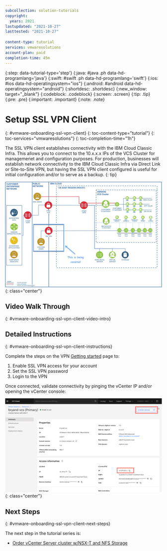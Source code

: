 ```yaml
---
subcollection: solution-tutorials
copyright:
  years: 2021
lastupdated: "2021-10-27"
lasttested: "2021-10-27"

content-type: tutorial
services: vmwaresolutions
account-plan: paid
completion-time: 45m
---
```


{:step: data-tutorial-type='step'}
{:java: #java .ph data-hd-programlang='java'}
{:swift: #swift .ph data-hd-programlang='swift'}
{:ios: #ios data-hd-operatingsystem="ios"}
{:android: #android data-hd-operatingsystem="android"}
{:shortdesc: .shortdesc}
{:new_window: target="_blank"}
{:codeblock: .codeblock}
{:screen: .screen}
{:tip: .tip}
{:pre: .pre}
{:important: .important}
{:note: .note}

# Setup SSL VPN Client
{: #vmware-onboarding-ssl-vpn-client}
{: toc-content-type="tutorial"}
{: toc-services="vmwaresolutions"}
{: toc-completion-time="1h"}

<!--##istutorial#-->
The SSL VPN client establishes connectivity with the IBM Cloud Classic Infra. This allows you to connect to the 10.x.x.x IPs of the  VCS Cluster for managemenet and configuration purposes.  For production, businesses will establish network connectivity to the IBM Cloud Classic Infra via Direct Link or Site-to-Site VPN, but having the SSL VPN client configured is useful for initial configuration and/or to serve as a backup.
{: tip}

<!--#/istutorial#-->

![Architecture](images/solution-vmware-onboarding-hidden/ssl-vpn/architecture-sslvpn-callout.jpg){: class="center"}




## Video Walk Through
{: #vmware-onboarding-ssl-vpn-client-video-intro}



<!--##istutorial#-->
## Detailed Instructions
{: #vmware-onboarding-ssl-vpn-client-instructions}

Complete the steps on the VPN [Getting started](https://{DomainName}/docs/iaas-vpn?topic=iaas-vpn-getting-started#enable-user-vpn-access) page to:

1. Enable SSL VPN access for your account
2. Set the SSL VPN password
3. Login to the VPN

Once connected, validate connectivity by pinging the vCenter IP and/or opening the vCenter console:

![Architecture](images/solution-vmware-onboarding-hidden/ssl-vpn/vcenter-ips.png){: class="center"}

<!--#/istutorial#-->


## Next Steps
{: #vmware-onboarding-ssl-vpn-client-next-steps}

The next step in the tutorial series is:

* [Order vCenter Server cluster w/NSX-T and NFS Storage](/docs/solution-tutorials?topic=solution-tutorials-vmware-onboarding-order-cluster-storage)

